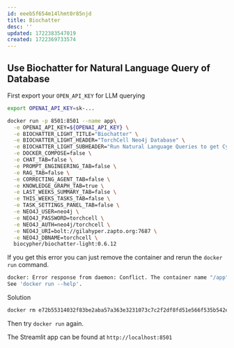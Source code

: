 ```yaml
---
id: eeeb5f654m14lhmt0r85njd
title: Biochatter
desc: ''
updated: 1722383547019
created: 1722369733574
---
```

## Use Biochatter for Natural Language Query of Database

First export your `OPEN_API_KEY` for LLM querying

```bash
export OPENAI_API_KEY=sk-...
```

```bash
docker run -p 8501:8501 --name app\
  -e OPENAI_API_KEY=${OPENAI_API_KEY} \
  -e BIOCHATTER_LIGHT_TITLE="Biochatter" \
  -e BIOCHATTER_LIGHT_HEADER="TorchCell Neo4j Database" \
  -e BIOCHATTER_LIGHT_SUBHEADER="Run Natural Language Queries to get Cypher Query Language Output" \
  -e DOCKER_COMPOSE=false \
  -e CHAT_TAB=false \
  -e PROMPT_ENGINEERING_TAB=false \
  -e RAG_TAB=false \
  -e CORRECTING_AGENT_TAB=false \
  -e KNOWLEDGE_GRAPH_TAB=true \
  -e LAST_WEEKS_SUMMARY_TAB=false \
  -e THIS_WEEKS_TASKS_TAB=false \
  -e TASK_SETTINGS_PANEL_TAB=false \
  -e NEO4J_USER=neo4j \
  -e NEO4J_PASSWORD=torchcell \
  -e NEO4J_AUTH=neo4j/torchcell \
  -e NEO4J_URI=bolt://gilahyper.zapto.org:7687 \
  -e NEO4J_DBNAME=torchcell \
  biocypher/biochatter-light:0.6.12
```

If you get this error you can just remove the container and rerun the `docker run` command.

```bash
docker: Error response from daemon: Conflict. The container name "/app" is already in use by container "e72b55314032f83be2aba57a363e3231073c7c2f2df8fd51e566f535b542ea36". You have to remove (or rename) that container to be able to reuse that name.
See 'docker run --help'.
```

Solution

```bash
docker rm e72b55314032f83be2aba57a363e3231073c7c2f2df8fd51e566f535b542ea36
```

Then try `docker run` again.

The Streamlit app can be found at `http://localhost:8501`
